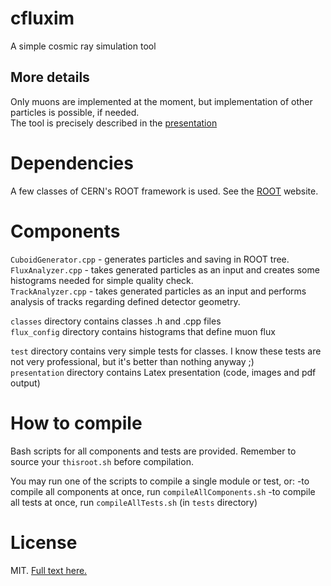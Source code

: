 # cfluxim
A simple cosmic ray simulation tool

## More details

Only muons are implemented at the moment, but implementation of other particles is possible, if needed.  
The tool is precisely described in the [presentation](https://github.com/kamilwojcik/cfluxim/blob/mcord/presentation/presentation.pdf)

# Dependencies

A few classes of CERN's ROOT framework is used. See the [ROOT](https://root.cern/) website.

# Components

`CuboidGenerator.cpp` - generates particles and saving in ROOT tree.  
`FluxAnalyzer.cpp` - takes generated particles as an input and creates some histograms needed for simple quality check.  
`TrackAnalyzer.cpp` - takes generated particles as an input and performs analysis of tracks regarding defined detector geometry.

`classes` directory contains classes .h and .cpp files  
`flux_config` directory contains histograms that define muon flux

`test` directory contains very simple tests for classes. I know these tests are not very professional, but it's better than nothing anyway ;)  
`presentation` directory contains Latex presentation (code, images and pdf output)  

# How to compile

Bash scripts for all components and tests are provided. Remember to source your `thisroot.sh` before compilation.

You may run one of the scripts to compile a single module or test, or:
-to compile all components at once, run `compileAllComponents.sh`
-to compile all tests at once, run `compileAllTests.sh` (in `tests` directory)

# License

MIT. [Full text here.](https://github.com/kamilwojcik/cfluxim/blob/mcord/LICENSE)
